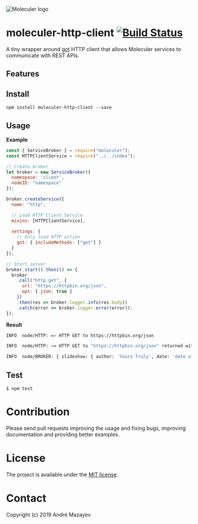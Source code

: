 ![Moleculer logo](http://moleculer.services/images/banner.png)

# moleculer-http-client [![Build Status](https://travis-ci.org/AndreMaz/moleculer-http-client.svg?branch=master)](https://travis-ci.org/AndreMaz/moleculer-http-client)

A tiny wrapper around [got](https://github.com/sindresorhus/got) HTTP client that allows Moleculer services to communicate with REST APIs.

## Features

## Install
```
npm install moleculer-http-client --save
```
## Usage

**Example**
```js
const { ServiceBroker } = require("moleculer");
const HTTPClientService = require("../../index");

// Create broker
let broker = new ServiceBroker({
  namespace: 'client',
  nodeID: "namespace"
});

broker.createService({
  name: "http",

  // Load HTTP Client Service  
  mixins: [HTTPClientService],
  
  settings: {
    // Only load HTTP action
    got: { includeMethods: ["get"] }
  }
});

// Start server
broker.start().then(() => {
  broker
    .call("http.get", {
      url: "https://httpbin.org/json",
      opt: { json: true }
    })
    .then(res => broker.logger.info(res.body))
    .catch(error => broker.logger.error(error));
});
```

**Result**
```bash
INFO  node/HTTP: => HTTP GET to https://httpbin.org/json

INFO  node/HTTP: <= HTTP GET to "https://httpbin.org/json" returned with status code 200

INFO  node/BROKER: { slideshow: { author: 'Yours Truly', date: 'date of publication', slides: [ [Object], [Object] ], title: 'Sample Slide Show' } }

```

## Test
```
$ npm test
```

# Contribution

Please send pull requests improving the usage and fixing bugs, improving documentation and providing better examples.

# License
The project is available under the [MIT license](https://tldrlegal.com/license/mit-license).

# Contact
Copyright (c) 2019 André Mazayev
